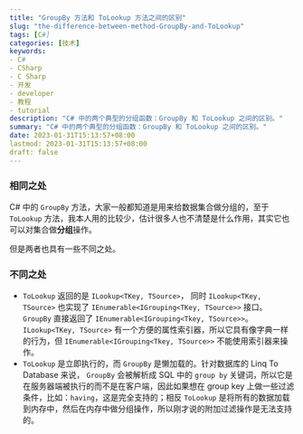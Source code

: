 ```yaml
---
title: "GroupBy 方法和 ToLookup 方法之间的区别"
slug: "the-difference-between-method-GroupBy-and-ToLookup"
tags: [C#]
categories: [技术]
keywords:
- C#
- CSharp
- C Sharp
- 开发
- developer
- 教程
- tutorial
description: "C# 中的两个典型的分组函数：GroupBy 和 ToLookup 之间的区别。"
summary: "C# 中的两个典型的分组函数：GroupBy 和 ToLookup 之间的区别。"
date: 2023-01-31T15:13:57+08:00
lastmod: 2023-01-31T15:13:57+08:00
draft: false
---
```


### 相同之处

C# 中的 `GroupBy` 方法，大家一般都知道是用来给数据集合做分组的，至于 `ToLookup` 方法，我本人用的比较少，估计很多人也不清楚是什么作用，其实它也可以对集合做**分组**操作。

但是两者也具有一些不同之处。



### 不同之处

- `ToLookup` 返回的是 `ILookup<TKey, TSource>`， 同时 `ILookup<TKey, TSource>` 也实现了 `IEnumerable<IGrouping<TKey, TSource>>` 接口。`GroupBy` 直接返回了 `IEnumerable<IGrouping<Tkey, TSource>>`。`ILookup<TKey, TSource>` 有一个方便的属性索引器，所以它具有像字典一样的行为，但 `IEnumerable<IGrouping<Tkey, TSource>>` 不能使用索引器来操作。
- `ToLookup` 是立即执行的，而 `GroupBy` 是懒加载的。针对数据库的 Linq To Database 来说， `GroupBy` 会被解析成 SQL 中的 `group by` 关键词，所以它是在服务器端被执行的而不是在客户端，因此如果想在 group key 上做一些过滤条件，比如：`having`，这是完全支持的；相反 `ToLookup` 是将所有的数据加载到内存中，然后在内存中做分组操作，所以刚才说的附加过滤操作是无法支持的。
